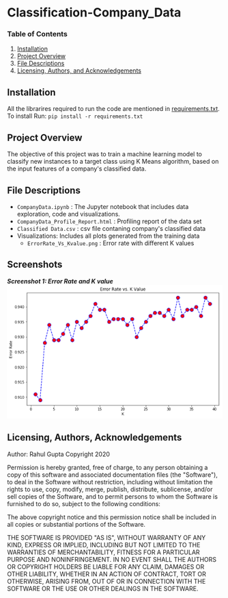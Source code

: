 # Classification-Company_Data

### Table of Contents
1. [Installation](#installation)
2. [Project Overview](#project)
3. [File Descriptions](#files)
4. [Licensing, Authors, and Acknowledgements](#licensing)

## Installation <a name="installation"></a>

All the librarires required to run the code are mentioned in [requirements.txt](https://github.com/rahul385/Classification-Company_Data/blob/master/requirements.txt). To install Run: `pip install -r requirements.txt`

## Project Overview<a name="project"></a>

The objective of this project was to train a machine learning model to classify new instances to a target class using K Means algorithm, based on the input features of a company's classified data.

## File Descriptions <a name="files"></a>

* `CompanyData.ipynb` : The Jupyter notebook that includes data exploration, code and visualizations.
* `CompanyData_Profile_Report.html` : Profiling report of the data set
* `Classified Data.csv` : csv file contaning company's classified data
* Visualizations: Includes all plots generated from the training data
   * `ErrorRate_Vs_Kvalue.png` : Error rate with different K values

## Screenshots

  ***Screenshot 1: Error Rate and K value***
![Screenshot 1](https://github.com/rahul385/Classification-Company_Data/blob/master/Visualizations/ErrorRate_Vs_Kvalue.png)

## Licensing, Authors, Acknowledgements<a name="licensing"></a>

Author: Rahul Gupta Copyright 2020

Permission is hereby granted, free of charge, to any person obtaining a copy of this software and associated documentation files (the "Software"), to deal in the Software without restriction, including without limitation the rights to use, copy, modify, merge, publish, distribute, sublicense, and/or sell copies of the Software, and to permit persons to whom the Software is furnished to do so, subject to the following conditions:

The above copyright notice and this permission notice shall be included in all copies or substantial portions of the Software.

THE SOFTWARE IS PROVIDED "AS IS", WITHOUT WARRANTY OF ANY KIND, EXPRESS OR IMPLIED, INCLUDING BUT NOT LIMITED TO THE WARRANTIES OF MERCHANTABILITY, FITNESS FOR A PARTICULAR PURPOSE AND NONINFRINGEMENT. IN NO EVENT SHALL THE AUTHORS OR COPYRIGHT HOLDERS BE LIABLE FOR ANY CLAIM, DAMAGES OR OTHER LIABILITY, WHETHER IN AN ACTION OF CONTRACT, TORT OR OTHERWISE, ARISING FROM, OUT OF OR IN CONNECTION WITH THE SOFTWARE OR THE USE OR OTHER DEALINGS IN THE SOFTWARE.
